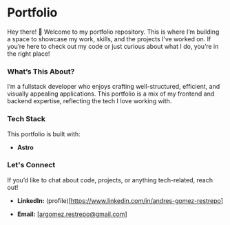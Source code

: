 # Portfolio

Hey there! 👋 Welcome to my portfolio repository. This is where I’m building a space to showcase my work, skills, and the projects I’ve worked on. If you’re here to check out my code or just curious about what I do, you’re in the right place!

### What’s This About?

I’m a fullstack developer who enjoys crafting well-structured, efficient, and visually appealing applications. This portfolio is a mix of my frontend and backend expertise, reflecting the tech I love working with.

### Tech Stack

This portfolio is built with:

- **Astro**

### Let's Connect

If you’d like to chat about code, projects, or anything tech-related, reach out!

- **LinkedIn:** (profile)[https://www.linkedin.com/in/andres-gomez-restrepo]

- **Email:** [argomez.restrepo@gmail.com]
